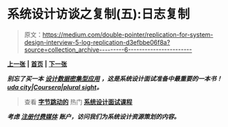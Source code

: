 # 系统设计访谈之复制(五):日志复制

> 原文：<https://medium.com/double-pointer/replication-for-system-design-interview-5-log-replication-d3efbbe06f8a?source=collection_archive---------6----------------------->

[**上一张**](https://bit.ly/3FYyNpf) **|** [**首页**](https://bit.ly/3tVGgRY) **|** [**下一张**](https://bit.ly/3FVfm0O)

***别忘了买一本*** [***设计数据密集型应用***](https://amzn.to/3HWOSPm) ***，这是系统设计面试准备中最重要的一本书！***[***uda city***](https://bit.ly/3JIpvl4)***|***[***Coursera***](https://imp.i384100.net/zaYBB0)***|***[***plural sight***](https://pluralsight.pxf.io/Ao7GGK)***。***

> 查看 [**字节跳动的**](https://bytebytego.com?fpr=datajek34) 热门 [**系统设计面试课程**](https://bytebytego.com?fpr=datajek34)

***考虑*** [***注册付费媒体***](https://bit.ly/3LNjPXB) ***账户，访问我们为系统设计资源策划的内容。***